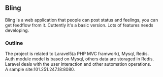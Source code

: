 ## Bling


Bling is a web application that people can post status and feelings, you can get feedflow from it.
Cuttently it's a basic version. Lots of features needs developing.

### Outline
The project is related to Laravel5(a PHP MVC framwork), Mysql, Redis.<br>
Auth module model is based on Mysql, others data are storaged in Redis.<br>
Laravel deals with the user interaction and other automation operations.<br>
A sample site:101.251.247.18:8080.
